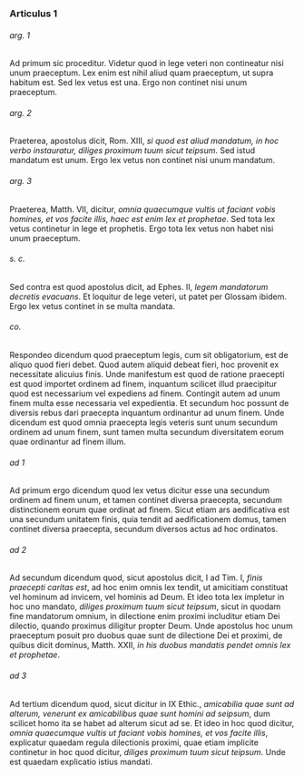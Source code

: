 ### Articulus 1

###### arg. 1
Ad primum sic proceditur. Videtur quod in lege veteri non contineatur nisi unum praeceptum. Lex enim est nihil aliud quam praeceptum, ut supra habitum est. Sed lex vetus est una. Ergo non continet nisi unum praeceptum.

###### arg. 2
Praeterea, apostolus dicit, Rom. XIII, *si quod est aliud mandatum, in hoc verbo instauratur, diliges proximum tuum sicut teipsum*. Sed istud mandatum est unum. Ergo lex vetus non continet nisi unum mandatum.

###### arg. 3
Praeterea, Matth. VII, dicitur, *omnia quaecumque vultis ut faciant vobis homines, et vos facite illis, haec est enim lex et prophetae*. Sed tota lex vetus continetur in lege et prophetis. Ergo tota lex vetus non habet nisi unum praeceptum.

###### s. c.
Sed contra est quod apostolus dicit, ad Ephes. II, *legem mandatorum decretis evacuans*. Et loquitur de lege veteri, ut patet per Glossam ibidem. Ergo lex vetus continet in se multa mandata.

###### co.
Respondeo dicendum quod praeceptum legis, cum sit obligatorium, est de aliquo quod fieri debet. Quod autem aliquid debeat fieri, hoc provenit ex necessitate alicuius finis. Unde manifestum est quod de ratione praecepti est quod importet ordinem ad finem, inquantum scilicet illud praecipitur quod est necessarium vel expediens ad finem. Contingit autem ad unum finem multa esse necessaria vel expedientia. Et secundum hoc possunt de diversis rebus dari praecepta inquantum ordinantur ad unum finem. Unde dicendum est quod omnia praecepta legis veteris sunt unum secundum ordinem ad unum finem, sunt tamen multa secundum diversitatem eorum quae ordinantur ad finem illum.

###### ad 1
Ad primum ergo dicendum quod lex vetus dicitur esse una secundum ordinem ad finem unum, et tamen continet diversa praecepta, secundum distinctionem eorum quae ordinat ad finem. Sicut etiam ars aedificativa est una secundum unitatem finis, quia tendit ad aedificationem domus, tamen continet diversa praecepta, secundum diversos actus ad hoc ordinatos.

###### ad 2
Ad secundum dicendum quod, sicut apostolus dicit, I ad Tim. I, *finis praecepti caritas est*, ad hoc enim omnis lex tendit, ut amicitiam constituat vel hominum ad invicem, vel hominis ad Deum. Et ideo tota lex impletur in hoc uno mandato, *diliges proximum tuum sicut teipsum*, sicut in quodam fine mandatorum omnium, in dilectione enim proximi includitur etiam Dei dilectio, quando proximus diligitur propter Deum. Unde apostolus hoc unum praeceptum posuit pro duobus quae sunt de dilectione Dei et proximi, de quibus dicit dominus, Matth. XXII, *in his duobus mandatis pendet omnis lex et prophetae*.

###### ad 3
Ad tertium dicendum quod, sicut dicitur in IX Ethic., *amicabilia quae sunt ad alterum, venerunt ex amicabilibus quae sunt homini ad seipsum*, dum scilicet homo ita se habet ad alterum sicut ad se. Et ideo in hoc quod dicitur, *omnia quaecumque vultis ut faciant vobis homines, et vos facite illis*, explicatur quaedam regula dilectionis proximi, quae etiam implicite continetur in hoc quod dicitur, *diliges proximum tuum sicut teipsum*. Unde est quaedam explicatio istius mandati.

